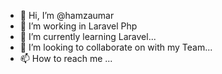 - 👋 Hi, I’m @hamzaumar
- 👀 I’m working in Laravel Php 
- 🌱 I’m currently learning Laravel...
- 💞️ I’m looking to collaborate on with my Team...
- 📫 How to reach me ...

<!---
hamzaumarkhan/hamzaumarkhan is a ✨ special ✨ repository because its `README.md` (this file) appears on your GitHub profile.
You can click the Preview link to take a look at your changes.
--->
